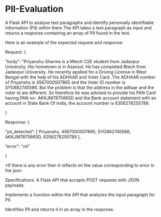 # PII-Evaluation
 A Flask API to analyse text paragraphs and identify personally identifiable information (PII) within them
 The API takes a text paragraph as input and returns a response containing an array of PII found in the text.


Here is an example of the expected request and response:


Request:
  {

  "body": "Priyanshu Sharma is a Mtech CSE student from Jadavpur University. His hometown is in Asansol. He has completed Btech from Jadavpur University. He recently applied for a Driving License in West Bengal with the help of his ADHAAR and Voter Card. The ADHAAR number of Priyanshu is 4567000007865 and the Voter ID number is SYG882745586. But the problem is that the address in the adhaar and the voter id are different. So therefore he was advised to provide his PAN Card having PAN no- AKKJM7875665D and the Bank account statement with an account in State Bank Of India, the account number is 6356278255789.

  }



Response:
{

  "pii_detected": [ Priyanshu, 4567000007865, SYG882745586, AKKJM7875665D, 6356278255789 ],

  “error": "nil"

}




*If there is any error then it reflects on the value corresponding to error in the json.




Specifications:
A Flask API that accepts POST requests with JSON payloads.


Implements a function within the API that analyses the input paragraph for PII.


Identifies PII and returns it in an array in the response.
